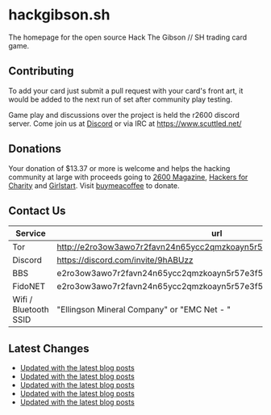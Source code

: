 # hackgibson.sh
The homepage for the open source Hack The Gibson // SH trading card game.


## Contributing

To add your card just submit a pull request with your card's front art, it would be added to the next run of set after community play testing.

Game play and discussions over the project is held the r2600 discord server. Come join us at [Discord](https://discord.com/invite/9hABUzz) or via IRC at https://www.scuttled.net/


## Donations

Your donation of $13.37 or more is welcome and helps the hacking community at large with proceeds going to [2600 Magazine](https://2600.com/), [Hackers for Charity](https://hackersforcharity.org) and [Girlstart](https://girlstart.org).  Visit [buymeacoffee](https://www.buymeacoffee.com/hackgibson.sh) to donate.


## Contact Us

Service | url
-|-
Tor | http://e2ro3ow3awo7r2favn24n65ycc2qmzkoayn5r57e3f56nvjwdcgg32ad.onion
Discord | https://discord.com/invite/9hABUzz
BBS | e2ro3ow3awo7r2favn24n65ycc2qmzkoayn5r57e3f56nvjwdcgg32ad.onion:23
FidoNET | e2ro3ow3awo7r2favn24n65ycc2qmzkoayn5r57e3f56nvjwdcgg32ad.onion:24554
Wifi / Bluetooth SSID | "Ellingson Mineral Company" or "EMC Net - <fidonet address>"

## Latest Changes
<!-- BLOG-POST-LIST:START -->
- [Updated with the latest blog posts](https://github.com/DFW2600/hackgibson.sh/commit/6776e29bdf9c9c34b5c21e16d69baf199ac16511)
- [Updated with the latest blog posts](https://github.com/DFW2600/hackgibson.sh/commit/be5e85aca2c82f565cd53d4585d08b32cad778c3)
- [Updated with the latest blog posts](https://github.com/DFW2600/hackgibson.sh/commit/44514a9cae1ea09d72a79d7dc766bb68871af1bd)
- [Updated with the latest blog posts](https://github.com/DFW2600/hackgibson.sh/commit/aceed0316c9f7c2e602ee233799217200de0018b)
- [Updated with the latest blog posts](https://github.com/DFW2600/hackgibson.sh/commit/19d95579127b3f41ff2f6460bdbcd4c9e85740db)
<!-- BLOG-POST-LIST:END -->
